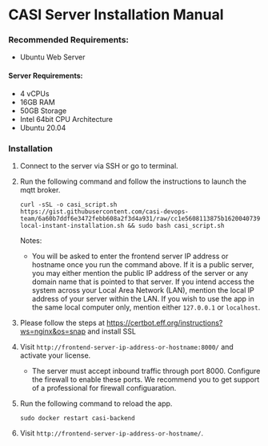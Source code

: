 # CASI Server Installation Manual

### Recommended Requirements:
 - Ubuntu Web Server

#### Server Requirements:
- 4 vCPUs
- 16GB RAM
- 50GB Storage
- Intel 64bit CPU Architecture
- Ubuntu 20.04

### Installation
1. Connect to the server via SSH or go to terminal.
3. Run the following command and follow the instructions to launch the mqtt broker.
   ```
   curl -sSL -o casi_script.sh https://gist.githubusercontent.com/casi-devops-team/6a60b7ddf6e3472febb608a2f3d4a931/raw/cc1e5608113875b1620040739bdfed95bf30840b/casi-local-instant-installation.sh && sudo bash casi_script.sh
   ```

   Notes:
   - You will be asked to enter the frontend server IP address or hostname once you run the command above. If it is a public server, you may either mention the public IP address of the server or any domain name that is pointed to that server. If you intend access the system across your Local Area Network (LAN), mention the local IP address of your server within the LAN. If you wish to use the app in the same local computer only, mention either `127.0.0.1` or `localhost`.
  
2. Please follow the steps at https://certbot.eff.org/instructions?ws=nginx&os=snap and install SSL
    
2. Visit `http://frontend-server-ip-address-or-hostname:8000/` and activate your license.
   - The server must accept inbound traffic through port 8000. Configure the firewall to enable these ports. We recommend you to get support of a professional for firewall configuaration.
4. Run the following command to reload the app.
   ```
   sudo docker restart casi-backend
   ```
5. Visit `http://frontend-server-ip-address-or-hostname/`.
   
    
